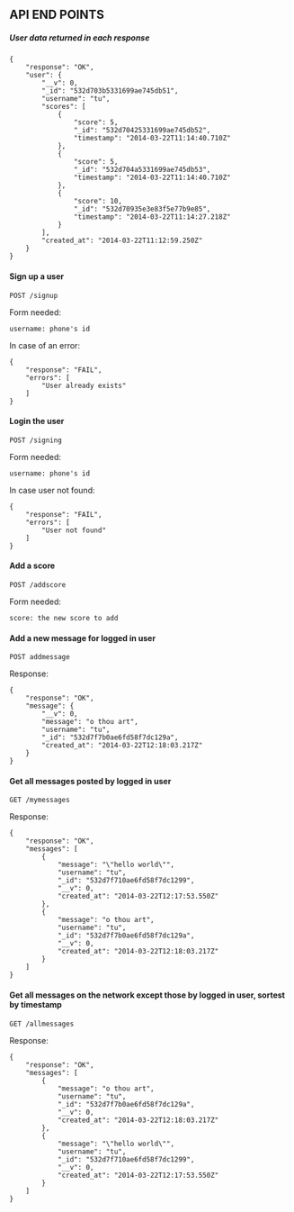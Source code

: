 API END POINTS
--------------

##### User data returned in each response

    {
        "response": "OK",
        "user": {
            "__v": 0,
            "_id": "532d703b5331699ae745db51",
            "username": "tu",
            "scores": [
                {
                    "score": 5,
                    "_id": "532d70425331699ae745db52",
                    "timestamp": "2014-03-22T11:14:40.710Z"
                },
                {
                    "score": 5,
                    "_id": "532d704a5331699ae745db53",
                    "timestamp": "2014-03-22T11:14:40.710Z"
                },
                {
                    "score": 10,
                    "_id": "532d70935e3e83f5e77b9e85",
                    "timestamp": "2014-03-22T11:14:27.218Z"
                }
            ],
            "created_at": "2014-03-22T11:12:59.250Z"
        }
    }

#### Sign up a user

`POST /signup`

Form needed:

    username: phone's id

In case of an error:

    {
        "response": "FAIL",
        "errors": [
            "User already exists"
        ]
    }

#### Login the user

`POST /signing`

Form needed:

    username: phone's id

In case user not found:

    {
        "response": "FAIL",
        "errors": [
            "User not found"
        ]
    }

#### Add a score

`POST /addscore`

Form needed:

    score: the new score to add

#### Add a new message for logged in user

`POST addmessage`

Response:

    {
        "response": "OK",
        "message": {
            "__v": 0,
            "message": "o thou art",
            "username": "tu",
            "_id": "532d7f7b0ae6fd58f7dc129a",
            "created_at": "2014-03-22T12:18:03.217Z"
        }
    }

#### Get all messages posted by logged in user

`GET /mymessages`

Response:

    {
        "response": "OK",
        "messages": [
            {
                "message": "\"hello world\"",
                "username": "tu",
                "_id": "532d7f710ae6fd58f7dc1299",
                "__v": 0,
                "created_at": "2014-03-22T12:17:53.550Z"
            },
            {
                "message": "o thou art",
                "username": "tu",
                "_id": "532d7f7b0ae6fd58f7dc129a",
                "__v": 0,
                "created_at": "2014-03-22T12:18:03.217Z"
            }
        ]
    }

#### Get all messages on the network except those by logged in user, sortest by timestamp

`GET /allmessages`

Response:

    {
        "response": "OK",
        "messages": [
            {
                "message": "o thou art",
                "username": "tu",
                "_id": "532d7f7b0ae6fd58f7dc129a",
                "__v": 0,
                "created_at": "2014-03-22T12:18:03.217Z"
            },
            {
                "message": "\"hello world\"",
                "username": "tu",
                "_id": "532d7f710ae6fd58f7dc1299",
                "__v": 0,
                "created_at": "2014-03-22T12:17:53.550Z"
            }
        ]
    }
